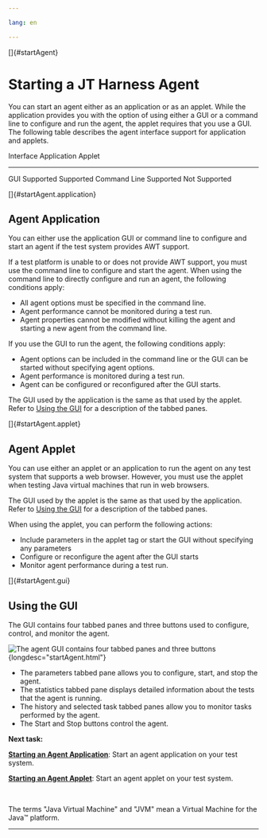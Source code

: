 ```yaml
---

lang: en

---
```


[]{#startAgent}

# Starting a JT Harness Agent

You can start an agent either as an application or as an applet. While the application provides you
with the option of using either a GUI or a command line to configure and run the agent, the applet
requires that you use a GUI. The following table describes the agent interface support for
application and applets.

  Interface      Application   Applet
  -------------- ------------- ---------------
  GUI            Supported     Supported
  Command Line   Supported     Not Supported

[]{#startAgent.application}

## Agent Application

You can either use the application GUI or command line to configure and start an agent if the test
system provides AWT support.

If a test platform is unable to or does not provide AWT support, you must use the command line to
configure and start the agent. When using the command line to directly configure and run an agent,
the following conditions apply:

-   All agent options must be specified in the command line.
-   Agent performance cannot be monitored during a test run.
-   Agent properties cannot be modified without killing the agent and starting a new agent from the
    command line.

If you use the GUI to run the agent, the following conditions apply:

-   Agent options can be included in the command line or the GUI can be started without specifying
    agent options.
-   Agent performance is monitored during a test run.
-   Agent can be configured or reconfigured after the GUI starts.

The GUI used by the application is the same as that used by the applet. Refer to [Using the
GUI](#startAgent.gui) for a description of the tabbed panes.

[]{#startAgent.applet}

## Agent Applet

You can use either an applet or an application to run the agent on any test system that supports a
web browser. However, you must use the applet when testing Java virtual machines that run in web
browsers.

The GUI used by the applet is the same as that used by the application. Refer to [Using the
GUI](#startAgent.gui) for a description of the tabbed panes.

When using the applet, you can perform the following actions:

-   Include parameters in the applet tag or start the GUI without specifying any parameters
-   Configure or reconfigure the agent after the GUI starts
-   Monitor agent performance during a test run.

[]{#startAgent.gui}

## Using the GUI

The GUI contains four tabbed panes and three buttons used to configure, control, and monitor the
agent.

![The agent GUI contains four tabbed panes and three
buttons](../../images/agentGUI.gif){longdesc="startAgent.html"}

-   The parameters tabbed pane allows you to configure, start, and stop the agent.
-   The statistics tabbed pane displays detailed information about the tests that the agent is
    running.
-   The history and selected task tabbed panes allow you to monitor tasks performed by the agent.
-   The Start and Stop buttons control the agent.

**Next task:**

[**Starting an Agent Application**](startApplication.html): Start an agent application on your test
system.

[**Starting an Agent Applet**](startApplets.html): Start an agent applet on your test system.

 

The terms \"Java Virtual Machine\" and \"JVM\" mean a Virtual Machine for the Java™ platform.

----------------------------------------------------------------------------------------------------


